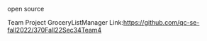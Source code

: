 open source 

Team Project GroceryListManager
Link:https://github.com/qc-se-fall2022/370Fall22Sec34Team4
